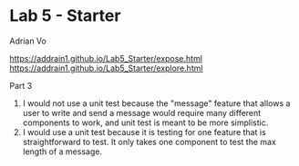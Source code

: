 # Lab 5 - Starter

Adrian Vo

https://addrain1.github.io/Lab5_Starter/expose.html <br>
https://addrain1.github.io/Lab5_Starter/explore.html

Part 3
1. I would not use a unit test because the "message" feature that allows a user to write and send a message would require many different components to work, and unit test is meant to be more simplistic.
2. I would use a unit test because it is testing for one feature that is straightforward to test. It only takes one component to test the max length of a message.
